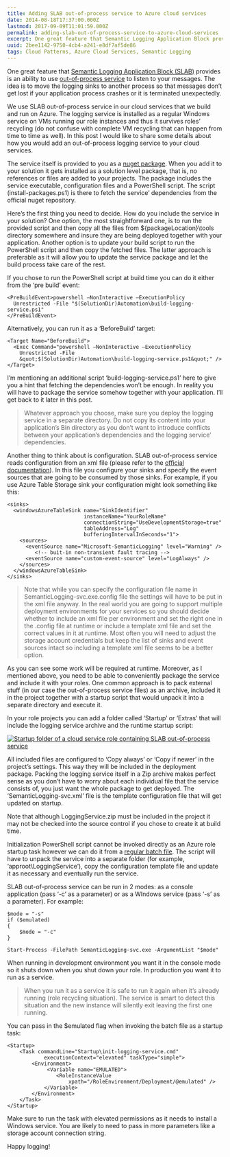 ```yaml
---
title: Adding SLAB out-of-process service to Azure cloud services
date: 2014-08-18T17:37:00.000Z
lastmod: 2017-09-09T11:01:59.000Z
permalink: adding-slab-out-of-process-service-to-azure-cloud-services
excerpt: One great feature that Semantic Logging Application Block provides is an ability to use out-of-process service to listen to your messages. The idea is to move the logging sinks to another process so that messages don’t get lost if your application process crashes or it is terminated unexpectedly.
uuid: 2bee1142-9750-4cb4-a241-e8df7af5de86
tags: Cloud Patterns, Azure Cloud Services, Semantic Logging
---
```


One great feature that [Semantic Logging Application Block (SLAB)](http://msdn.microsoft.com/en-us/library/dn440729%28v=pandp.60%29.aspx) provides is an ability to use [out-of-process service](http://msdn.microsoft.com/en-us/library/dn440729%28v=pandp.60%29.aspx#sec17) to listen to your messages. The idea is to move the logging sinks to another process so that messages don’t get lost if your application process crashes or it is terminated unexpectedly.

We use SLAB out-of-process service in our cloud services that we build and run on Azure. The logging service is installed as a regular Windows service on VMs running our role instances and thus it survives roles’ recycling (do not confuse with complete VM recycling that can happen from time to time as well). In this post I would like to share some details about how you would add an out-of-process logging service to your cloud services.

The service itself is provided to you as a [nuget package](http://www.nuget.org/packages/EnterpriseLibrary.SemanticLogging). When you add it to your solution it gets installed as a solution level package, that is, no references or files are added to your projects. The package includes the service executable, configuration files and a PowerShell script. The script (install-packages.ps1) is there to fetch the service’ dependencies from the official nuget repository.

Here’s the first thing you need to decide. How do you include the service in your solution? One option, the most straightforward one, is to run the provided script and then copy all the files from ${packageLocation}\tools directory somewhere and insure they are being deployed together with your application. Another option is to update your build script to run the PowerShell script and then copy the fetched files. The latter approach is preferable as it will allow you to update the service package and let the build process take care of the rest.

If you chose to run the PowerShell script at build time you can do it either from the ‘pre build’ event:

```
<PreBuildEvent>powershell –NonInteractive –ExecutionPolicy 
  Unrestricted -File "$(SolutionDir)Automation\build-logging-service.ps1"
</PreBuildEvent>
```

Alternatively, you can run it as a ‘BeforeBuild’ target:

```
<Target Name="BeforeBuild">
  <Exec Command="powershell –NonInteractive –ExecutionPolicy 
    Unrestricted -File 
    &quot;$(SolutionDir)Automation\build-logging-service.ps1&quot;" />
</Target>

```

I’m mentioning an additional script ‘build-logging-service.ps1’ here to give you a hint that fetching the dependencies won’t be enough. In reality you will have to package the service somehow together with your application. I’ll get back to it later in this post.

> Whatever approach you choose, make sure you deploy the logging service in a separate directory. Do not copy its content into your application’s Bin directory as you don’t want to introduce conflicts between your application’s dependencies and the logging service’ dependencies.

Another thing to think about is configuration. SLAB out-of-process service reads configuration from an xml file (please refer to the [official documentation](http://msdn.microsoft.com/en-us/library/dn440729%28v=pandp.60%29.aspx#sec22)). In this file you configure your sinks and specify the event sources that are going to be consumed by those sinks. For example, if you use Azure Table Storage sink your configuration might look something like this:

```
<sinks>
  <windowsAzureTableSink name="SinkIdentifier" 
                         instanceName="YourRoleName" 
                         connectionString="UseDevelopmentStorage=true" 
                         tableAddress="Log"
                         bufferingIntervalInSeconds="1">
    <sources>
      <eventSource name="Microsoft-SemanticLogging" level="Warning" />
         <!-- buit-in non-transient fault tracing -->
      <eventSource name="custom-event-source" level="LogAlways" />
    </sources>
  </windowsAzureTableSink>
</sinks>

```

> Note that while you can specify the configuration file name in SemanticLogging-svc.exe.config file the settings will have to be put in the xml file anyway. In the real world you are going to support multiple deployment environments for your services so you should decide whether to include an xml file per environment and set the right one in the .config file at runtime or include a template xml file and set the correct values in it at runtime. Most often you will need to adjust the storage account credentials but keep the list of sinks and event sources intact so including a template xml file seems to be a better option.

As you can see some work will be required at runtime. Moreover, as I mentioned above, you need to be able to conveniently package the service and include it with your roles. One common approach is to pack external stuff (in our case the out-of-process service files) as an archive, included it in the project together with a startup script that would unpack it into a separate directory and execute it.

In your role projects you can add a folder called ‘Startup’ or ‘Extras’ that will include the logging service archive and the runtime startup script:

[![Startup folder of a cloud service role containing SLAB out-of-process service](https://blogcontent.azureedge.net/LoggingService_StartupFolder_thumb.png "Startup folder of a cloud service role containing SLAB out-of-process service")](https://blogcontent.azureedge.net/LoggingService_StartupFolder.png)

All included files are configured to ‘Copy always’ or ‘Copy if newer’ in the project’s settings. This way they will be included in the deployment package. Packing the logging service itself in a Zip archive makes perfect sense as you don’t have to worry about each individual file that the service consists of, you just want the whole package to get deployed. The ‘SemanticLogging-svc.xml’ file is the template configuration file that will get updated on startup.

Note that although LoggingService.zip must be included in the project it may not be checked into the source control if you chose to create it at build time.

Initialization PowerShell script cannot be invoked directly as an Azure role startup task however we can do it from a [regular batch file](http://msdn.microsoft.com/en-us/library/jj130675.aspx). The script will have to unpack the service into a separate folder (for example, ‘approot\LoggingService’), copy the configuration template file and update it as necessary and eventually run the service.

SLAB out-of-process service can be run in 2 modes: as a console application (pass ‘-c’ as a parameter) or as a WIndows service (pass ‘-s’ as a parameter). For example:

```
$mode = "-s"
if ($emulated)
{
    $mode = "-c"
}

Start-Process -FilePath SemanticLogging-svc.exe -ArgumentList "$mode"

```

When running in development environment you want it in the console mode so it shuts down when you shut down your role. In production you want it to run as a service.

> When you run it as a service it is safe to run it again when it’s already running (role recycling situation). The service is smart to detect this situation and the new instance will silently exit leaving the first one running.

You can pass in the $emulated flag when invoking the batch file as a startup task:

```
<Startup>
    <Task commandLine="Startup\init-logging-service.cmd" 
            executionContext="elevated" taskType="simple">
        <Environment>
             <Variable name="EMULATED">
                <RoleInstanceValue 
                    xpath="/RoleEnvironment/Deployment/@emulated" />
            </Variable>
        </Environment>
    </Task>
</Startup>

```

Make sure to run the task with elevated permissions as it needs to install a Windows service. You are likely to need to pass in more parameters like a storage account connection string.

Happy logging!